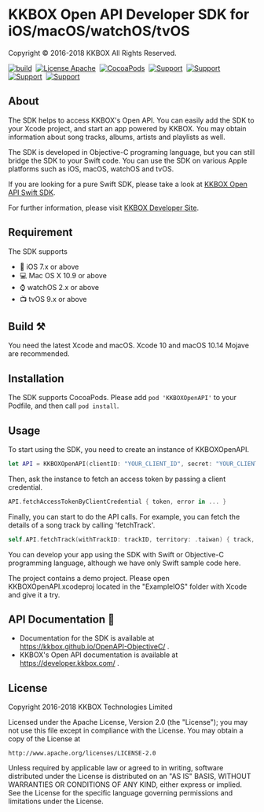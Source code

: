 # KKBOX Open API Developer SDK for iOS/macOS/watchOS/tvOS

Copyright © 2016-2018 KKBOX All Rights Reserved.

[![build](https://api.travis-ci.org/KKBOX/OpenAPI-ObjectiveC.svg)](https://travis-ci.org/KKBOX/OpenAPI-ObjectiveC)&nbsp;
[![License Apache](https://img.shields.io/badge/license-Apache-green.svg?style=flat)](https://raw.githubusercontent.com/KKBOX/OpenAPI-ObjectiveC/master/LICENSE)&nbsp;
[![CocoaPods](http://img.shields.io/cocoapods/v/KKBOXOpenAPI.svg?style=flat)](http://cocoapods.org/pods/KKBOXOpenAPI)&nbsp;
[![Support](https://img.shields.io/badge/macOS-10.9-blue.svg)](https://www.apple.com/tw/macos)&nbsp;
[![Support](https://img.shields.io/badge/iOS-7-blue.svg)](https://www.apple.com/tw/ios)&nbsp;
[![Support](https://img.shields.io/badge/watchOS-2-blue.svg)](https://www.apple.com/tw/watchos)&nbsp;
[![Support](https://img.shields.io/badge/tvOS-9-blue.svg)](https://www.apple.com/tw/tvos)&nbsp;

## About

The SDK helps to access KKBOX's Open API. You can easily add the SDK to your
Xcode project, and start an app powered by KKBOX. You may obtain information
about song tracks, albums, artists and playlists as well.

The SDK is developed in Objective-C programing language, but you can still
bridge the SDK to your Swift code. You can use the SDK on various Apple
platforms such as iOS, macOS, watchOS and tvOS.

If you are looking for a pure Swift SDK, please take a look at
[KKBOX Open API Swift SDK](https://github.com/KKBOX/OpenAPI-Swift).

For further information, please visit
[KKBOX Developer Site](https://developer.kkbox.com).

## Requirement

The SDK supports

- 📱 iOS 7.x or above
- 💻 Mac OS X 10.9 or above
- ⌚️ watchOS 2.x or above
- 📺 tvOS 9.x or above

## Build ⚒

You need the latest Xcode and macOS. Xcode 10 and macOS 10.14 Mojave are
recommended.

## Installation

The SDK supports CocoaPods. Please add `pod 'KKBOXOpenAPI'`
to your Podfile, and then call `pod install`.

## Usage

To start using the SDK, you need to create an instance of KKBOXOpenAPI.

```swift
let API = KKBOXOpenAPI(clientID: "YOUR_CLIENT_ID", secret: "YOUR_CLIENT_SECRET")
```

Then, ask the instance to fetch an access token by passing a client credential.

```swift
API.fetchAccessTokenByClientCredential { token, error in ... }
```

Finally, you can start to do the API calls. For example, you can fetch the details
of a song track by calling 'fetchTrack'.

```swift
self.API.fetchTrack(withTrackID: trackID, territory: .taiwan) { track, error in ... }
```

You can develop your app using the SDK with Swift or Objective-C programming
language, although we have only Swift sample code here.

The project contains a demo project. Please open KKBOXOpenAPI.xcodeproj
located in the "ExampleIOS" folder with Xcode and give it a try.

## API Documentation 📖

- Documentation for the SDK is available at https://kkbox.github.io/OpenAPI-ObjectiveC/ .
- KKBOX's Open API documentation is available at https://developer.kkbox.com/ .

## License

Copyright 2016-2018 KKBOX Technologies Limited

Licensed under the Apache License, Version 2.0 (the "License");
you may not use this file except in compliance with the License.
You may obtain a copy of the License at

    http://www.apache.org/licenses/LICENSE-2.0

Unless required by applicable law or agreed to in writing, software
distributed under the License is distributed on an "AS IS" BASIS,
WITHOUT WARRANTIES OR CONDITIONS OF ANY KIND, either express or implied.
See the License for the specific language governing permissions and
limitations under the License.
